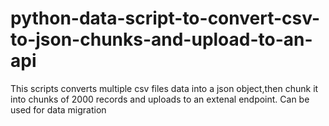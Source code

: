 # python-data-script-to-convert-csv-to-json-chunks-and-upload-to-an-api
This scripts converts multiple csv files data into a json object,then chunk it into chunks of 2000 records and uploads to an extenal endpoint. Can be used for data migration
